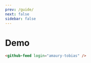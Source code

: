```yaml
---
prev: /guide/
next: false
sidebar: false
---
```


# Demo

```html
<github-feed login="amaury-tobias" />
```

<br>
<github-feed login="amaury-tobias" />
